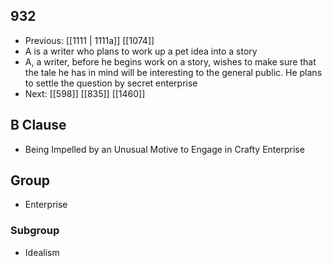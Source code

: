 ## 932
- Previous: [[1111 | 1111a]] [[1074]] 
- A is a writer who plans to work up a pet idea into a story
- A, a writer, before he begins work on a story, wishes to make sure that the tale he has in mind will be interesting to the general public. He plans to settle the question by secret enterprise
- Next: [[598]] [[835]] [[1460]] 

## B Clause
- Being Impelled by an Unusual Motive to Engage in Crafty Enterprise

## Group
- Enterprise

### Subgroup
- Idealism

